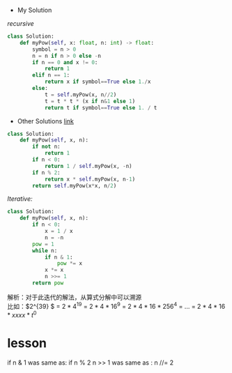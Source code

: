 * My Solution 

_recursive_


```python
class Solution:
    def myPow(self, x: float, n: int) -> float:
        symbol = n > 0
        n = n if n > 0 else -n
        if n == 0 and x != 0:
            return 1
        elif n == 1:
            return x if symbol==True else 1./x
        else:
            t = self.myPow(x, n//2)
            t = t * t * (x if n&1 else 1)
            return t if symbol==True else 1. / t
```



* Other Solutions
[link](https://leetcode.com/problems/powx-n/discuss/19560/Shortest-Python-Guaranteed)
```python
class Solution:
    def myPow(self, x, n):
        if not n:
            return 1
        if n < 0:
            return 1 / self.myPow(x, -n)
        if n % 2:
            return x * self.myPow(x, n-1)
        return self.myPow(x*x, n/2)
```

_Iterative:_

```python
class Solution:
    def myPow(self, x, n):
        if n < 0:
            x = 1 / x
            n = -n
        pow = 1
        while n:
            if n & 1:
                pow *= x
            x *= x
            n >>= 1
        return pow
```
解析：对于此迭代的解法，从算式分解中可以溯源  
比如：$2^{39} $ = $2*4^{19}$ =  $2*4*16^9$ = $2*4*16*256^4$ = ... = $2*4*16*xxxx * t^0$


# lesson
 if n & 1 was same as: if n % 2
 n >> 1 was same as : n //= 2

